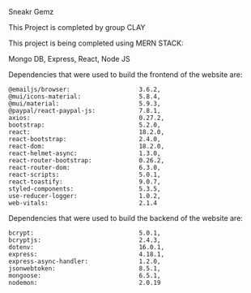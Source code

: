 Sneakr Gemz

This Project is completed by group CLAY

This project is being completed using MERN STACK:

Mongo DB,
Express,
React,
Node JS

Dependencies that were used to build the frontend of the website are:

    @emailjs/browser:                   3.6.2,
    @mui/icons-material:                5.8.4,
    @mui/material:                      5.9.3,
    @paypal/react-paypal-js:            7.8.1,
    axios:                              0.27.2,
    bootstrap:                          5.2.0,
    react:                              18.2.0,
    react-bootstrap:                    2.4.0,
    react-dom:                          18.2.0,
    react-helmet-async:                 1.3.0,
    react-router-bootstrap:             0.26.2,
    react-router-dom:                   6.3.0,
    react-scripts:                      5.0.1,
    react-toastify:                     9.0.7,
    styled-components:                  5.3.5,
    use-reducer-logger:                 1.0.2,
    web-vitals:                         2.1.4

Dependencies that were used to build the backend of the website are:

    bcrypt:                             5.0.1,
    bcryptjs:                           2.4.3,
    dotenv:                             16.0.1,
    express:                            4.18.1,
    express-async-handler:              1.2.0,
    jsonwebtoken:                       8.5.1,
    mongoose:                           6.5.1,
    nodemon:                            2.0.19
